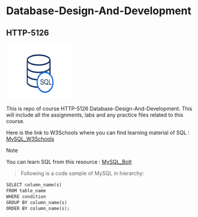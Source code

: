 # Database-Design-And-Development
## HTTP-5126

<img src=./sql.png alt="SQL" width="180" height="150">

This is repo of course HTTP-5126 Database-Design-And-Development. 
This will include all the assignments, labs and any practice files related to this course.

Here is the link to W3Schools where you can find learning material of SQL :
[MySQL_W3Schools](https://www.w3schools.com/mysql/mysql_select.asp)

>[!Note]  
You can learn SQL from this resource : [MySQL_Bolt](https://sqlbolt.com/lesson/introduction)


>Following is a code sample of MySQL in hierarchy:
```MySQL
SELECT column_name(s)
FROM table_name
WHERE condition
GROUP BY column_name(s)
ORDER BY column_name(s);
```